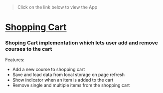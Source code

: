 > Click on the link below to view the App

# [Shopping Cart](https://aman-maharshi.github.io/modernjs-projects/shopping-cart/)

### Shoping Cart implementation which lets user add and remove courses to the cart

Features:
* Add a new course to shopping cart
* Save and load data from local storage on page refresh
* Show indicator when an item is added to the cart
* Remove single and multiple items from the shopping cart